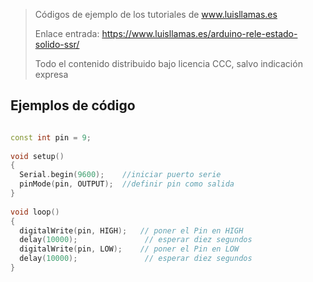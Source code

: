 > Códigos de ejemplo de los tutoriales de www.luisllamas.es
>
> Enlace entrada: https://www.luisllamas.es/arduino-rele-estado-solido-ssr/
>
> Todo el contenido distribuido bajo licencia CCC, salvo indicación expresa


## Ejemplos de código
```cpp
const int pin = 9;
 
void setup()
{
  Serial.begin(9600);    //iniciar puerto serie
  pinMode(pin, OUTPUT);  //definir pin como salida
}
 
void loop()
{
  digitalWrite(pin, HIGH);   // poner el Pin en HIGH
  delay(10000);               // esperar diez segundos
  digitalWrite(pin, LOW);    // poner el Pin en LOW
  delay(10000);               // esperar diez segundos
}
```


